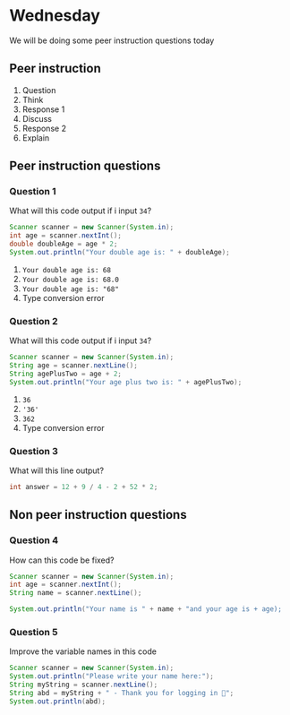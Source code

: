 # Wednesday

We will be doing some peer instruction questions today



## Peer instruction

1. Question
2. Think
3. Response 1
4. Discuss
5. Response 2
6. Explain



## Peer instruction questions



### Question 1

What will this code output if i input `34`?

```java
Scanner scanner = new Scanner(System.in);
int age = scanner.nextInt();
double doubleAge = age * 2;
System.out.println("Your double age is: " + doubleAge);
```

1. `Your double age is: 68 `
2. `Your double age is: 68.0`
3. `Your double age is: "68"`
4. Type conversion error



### Question 2

What will this code output if i input `34`?

```java
Scanner scanner = new Scanner(System.in);
String age = scanner.nextLine();
String agePlusTwo = age + 2;
System.out.println("Your age plus two is: " + agePlusTwo);
```

1. `36`
2. `'36'`
3. `362`
4. Type conversion error



### Question 3

What will this line output?

```java
int answer = 12 + 9 / 4 - 2 + 52 * 2;
```



## Non peer instruction questions

### Question 4

How can this code be fixed?

```java
Scanner scanner = new Scanner(System.in);
int age = scanner.nextInt();
String name = scanner.nextLine();

System.out.println("Your name is " + name + "and your age is + age);
```



### Question 5

Improve the variable names in this code

```java
Scanner scanner = new Scanner(System.in);
System.out.println("Please write your name here:");
String myString = scanner.nextLine();
String abd = myString + " - Thank you for logging in 🎉";
System.out.println(abd);
```
